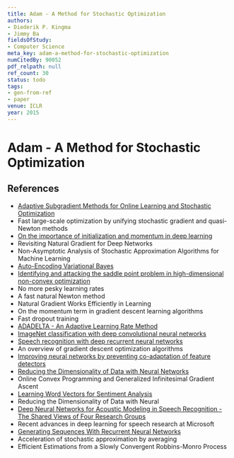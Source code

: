 ```yaml
---
title: Adam - A Method for Stochastic Optimization
authors:
- Diederik P. Kingma
- Jimmy Ba
fieldsOfStudy:
- Computer Science
meta_key: adam-a-method-for-stochastic-optimization
numCitedBy: 90052
pdf_relpath: null
ref_count: 30
status: todo
tags:
- gen-from-ref
- paper
venue: ICLR
year: 2015
---
```


# Adam - A Method for Stochastic Optimization

## References

- [Adaptive Subgradient Methods for Online Learning and Stochastic Optimization](./adaptive-subgradient-methods-for-online-learning-and-stochastic-optimization.md)
- Fast large-scale optimization by unifying stochastic gradient and quasi-Newton methods
- [On the importance of initialization and momentum in deep learning](./on-the-importance-of-initialization-and-momentum-in-deep-learning.md)
- Revisiting Natural Gradient for Deep Networks
- Non-Asymptotic Analysis of Stochastic Approximation Algorithms for Machine Learning
- [Auto-Encoding Variational Bayes](./auto-encoding-variational-bayes.md)
- [Identifying and attacking the saddle point problem in high-dimensional non-convex optimization](./identifying-and-attacking-the-saddle-point-problem-in-high-dimensional-non-convex-optimization.md)
- No more pesky learning rates
- A fast natural Newton method
- Natural Gradient Works Efficiently in Learning
- On the momentum term in gradient descent learning algorithms
- Fast dropout training
- [ADADELTA - An Adaptive Learning Rate Method](./adadelta-an-adaptive-learning-rate-method.md)
- [ImageNet classification with deep convolutional neural networks](./imagenet-classification-with-deep-convolutional-neural-networks.md)
- [Speech recognition with deep recurrent neural networks](./speech-recognition-with-deep-recurrent-neural-networks.md)
- An overview of gradient descent optimization algorithms
- [Improving neural networks by preventing co-adaptation of feature detectors](./improving-neural-networks-by-preventing-co-adaptation-of-feature-detectors.md)
- [Reducing the Dimensionality of Data with Neural Networks](./reducing-the-dimensionality-of-data-with-neural-networks.md)
- Online Convex Programming and Generalized Infinitesimal Gradient Ascent
- [Learning Word Vectors for Sentiment Analysis](./learning-word-vectors-for-sentiment-analysis.md)
- Reducing the Dimensionality of Data with Neural
- [Deep Neural Networks for Acoustic Modeling in Speech Recognition - The Shared Views of Four Research Groups](./deep-neural-networks-for-acoustic-modeling-in-speech-recognition-the-shared-views-of-four-research-groups.md)
- Recent advances in deep learning for speech research at Microsoft
- [Generating Sequences With Recurrent Neural Networks](./generating-sequences-with-recurrent-neural-networks.md)
- Acceleration of stochastic approximation by averaging
- Efficient Estimations from a Slowly Convergent Robbins-Monro Process
